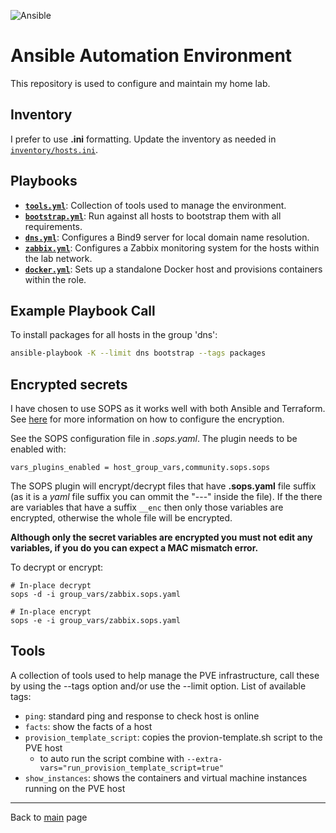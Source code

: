 ![Ansible](https://img.shields.io/badge/Ansible-000000?style=for-the-badge&logo=ansible&logoColor=white)

# Ansible Automation Environment

This repository is used to configure and maintain my home lab.

## Inventory

I prefer to use **.ini** formatting. Update the inventory as needed in [`inventory/hosts.ini`](inventory/hosts.ini).

## Playbooks

- **[`tools.yml`](tools.yml)**: Collection of tools used to manage the environment.
- **[`bootstrap.yml`](bootstrap.yml)**: Run against all hosts to bootstrap them with all requirements.
- **[`dns.yml`](dns.yml)**: Configures a Bind9 server for local domain name resolution.
- **[`zabbix.yml`](zabbix.yml)**: Configures a Zabbix monitoring system for the hosts within the lab network.
- **[`docker.yml`](docker.yml)**: Sets up a standalone Docker host and provisions containers within the role.

## Example Playbook Call

To install packages for all hosts in the group 'dns':

```sh
ansible-playbook -K --limit dns bootstrap --tags packages
```

## Encrypted secrets
I have chosen to use SOPS as it works well with both Ansible and Terraform.\
See [here](../README.md#using-sops-to-protect-secrets) for more information on how to configure the encryption.

See the SOPS configuration file in *.sops.yaml*.  The plugin needs to be enabled with:

`vars_plugins_enabled = host_group_vars,community.sops.sops`

The SOPS plugin will encrypt/decrypt files that have **.sops.yaml** file suffix (as it is a *yaml* file suffix you can ommit the "---" inside the file).  If the there are variables that have a suffix `__enc` then only those variables are encrypted, otherwise the whole file will be encrypted.

__Although only the secret variables are encrypted you must not edit any variables, if you do you can expect a MAC mismatch error.__

To decrypt or encrypt:

    # In-place decrypt
    sops -d -i group_vars/zabbix.sops.yaml

    # In-place encrypt
    sops -e -i group_vars/zabbix.sops.yaml

## Tools

A collection of tools used to help manage the PVE infrastructure,  call these by using the --tags option and/or use the --limit option.
List of available tags:

- `ping`:  standard ping and response to check host is online
- `facts`:  show the facts of a host
- `provision_template_script`:  copies the provion-template.sh script to the PVE host
    -   to auto run the script combine with `--extra-vars="run_provision_template_script=true"`
- `show_instances`: shows the containers and virtual machine instances running on the PVE host

---

Back to [main](../README.md) page
